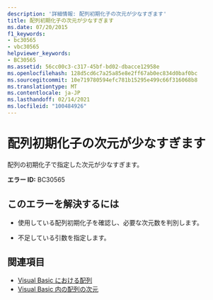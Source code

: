 ```yaml
---
description: '詳細情報: 配列初期化子の次元が少なすぎます'
title: 配列初期化子の次元が少なすぎます
ms.date: 07/20/2015
f1_keywords:
- bc30565
- vbc30565
helpviewer_keywords:
- BC30565
ms.assetid: 56cc00c3-c317-45bf-bd02-dbacce12958e
ms.openlocfilehash: 128d5cd6c7a25a85e8e2ff67ab0ec834d0baf0bc
ms.sourcegitcommit: 10e719780594efc781b15295e499c66f316068b8
ms.translationtype: MT
ms.contentlocale: ja-JP
ms.lasthandoff: 02/14/2021
ms.locfileid: "100484926"
---
```

# <a name="array-initializer-has-too-few-dimensions"></a>配列初期化子の次元が少なすぎます

配列の初期化子で指定した次元が少なすぎます。  
  
 **エラー ID:** BC30565  
  
## <a name="to-correct-this-error"></a>このエラーを解決するには  
  
- 使用している配列初期化子を確認し、必要な次元数を判別します。  
  
- 不足している引数を指定します。  
  
## <a name="see-also"></a>関連項目

- [Visual Basic における配列](../programming-guide/language-features/arrays/index.md)
- [Visual Basic 内の配列の次元](../programming-guide/language-features/arrays/array-dimensions.md)
